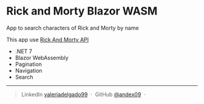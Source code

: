 # Rick and Morty Blazor WASM

App to search characters of Rick and Morty by name

This app use [Rick And Morty API](https://rickandmortyapi.com/) 

* .NET 7
* Blazor WebAssembly
* Pagination
* Navigation
* Search

---

> LinkedIn [valeriadelgado99](https://www.linkedin.com/in/valeriadelgado99/) &nbsp;&middot;&nbsp;
> GitHub [@andex09](https://github.com/andex09) &nbsp;&middot;&nbsp;
